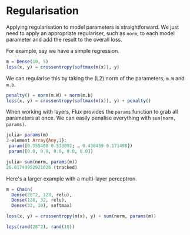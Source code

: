 # Regularisation

Applying regularisation to model parameters is straightforward. We just need to
apply an appropriate regulariser, such as `norm`, to each model parameter and
add the result to the overall loss.

For example, say we have a simple regression.

```julia
m = Dense(10, 5)
loss(x, y) = crossentropy(softmax(m(x)), y)
```

We can regularise this by taking the (L2) norm of the parameters, `m.W` and `m.b`.

```julia
penalty() = norm(m.W) + norm(m.b)
loss(x, y) = crossentropy(softmax(m(x)), y) + penalty()
```

When working with layers, Flux provides the `params` function to grab all
parameters at once. We can easily penalise everything with `sum(norm, params)`.

```julia
julia> params(m)
2-element Array{Any,1}:
 param([0.355408 0.533092; … 0.430459 0.171498])
 param([0.0, 0.0, 0.0, 0.0, 0.0])

julia> sum(norm, params(m))
26.01749952921026 (tracked)
```

Here's a larger example with a multi-layer perceptron.

```julia
m = Chain(
  Dense(28^2, 128, relu),
  Dense(128, 32, relu),
  Dense(32, 10), softmax)

loss(x, y) = crossentropy(m(x), y) + sum(norm, params(m))

loss(rand(28^2), rand(10))
```
